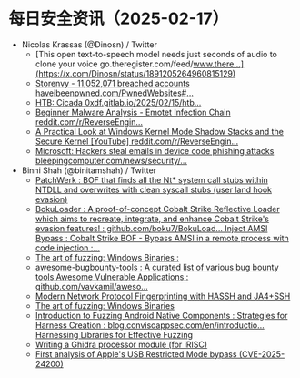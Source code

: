 # 每日安全资讯（2025-02-17）

- Nicolas Krassas (@Dinosn) / Twitter
  - [This open text-to-speech model needs just seconds of audio to clone your voice go.theregister.com/feed/www.there…](https://x.com/Dinosn/status/1891205264960815129)
  - [Storenvy - 11,052,071 breached accounts haveibeenpwned.com/PwnedWebsites#…](https://x.com/Dinosn/status/1891095067948953831)
  - [HTB: Cicada 0xdf.gitlab.io/2025/02/15/htb…](https://x.com/Dinosn/status/1890975354895909120)
  - [Beginner Malware Analysis - Emotet Infection Chain reddit.com/r/ReverseEngin…](https://x.com/Dinosn/status/1890975247483928713)
  - [A Practical Look at Windows Kernel Mode Shadow Stacks and the Secure Kernel [YouTube] reddit.com/r/ReverseEngin…](https://x.com/Dinosn/status/1890975108564398484)
  - [Microsoft: Hackers steal emails in device code phishing attacks bleepingcomputer.com/news/security/…](https://x.com/Dinosn/status/1890974763012485452)
- Binni Shah (@binitamshah) / Twitter
  - [PatchWerk : BOF that finds all the Nt* system call stubs within NTDLL and overwrites with clean syscall stubs (user land hook evasion)](https://x.com/binitamshah/status/1890941297868816756)
  - [BokuLoader : A proof-of-concept Cobalt Strike Reflective Loader which aims to recreate, integrate, and enhance Cobalt Strike's evasion features! : github.com/boku7/BokuLoad… Inject AMSI Bypass : Cobalt Strike BOF - Bypass AMSI in a remote process with code injection :…](https://x.com/binitamshah/status/1890944042520936933)
  - [The art of fuzzing: Windows Binaries :](https://x.com/binitamshah/status/1890943873515487444)
  - [awesome-bugbounty-tools : A curated list of various bug bounty tools  Awesome Vulnerable Applications : github.com/vavkamil/aweso…](https://x.com/binitamshah/status/1890943399391281263)
  - [Modern Network Protocol Fingerprinting with HASSH and JA4+SSH](https://x.com/binitamshah/status/1890940599462691069)
  - [The art of fuzzing: Windows Binaries](https://x.com/binitamshah/status/1890940318339543057)
  - [Introduction to Fuzzing Android Native Components : Strategies for Harness Creation : blog.convisoappsec.com/en/introductio… Harnessing Libraries for Effective Fuzzing](https://x.com/binitamshah/status/1890939961634886107)
  - [Writing a Ghidra processor module (for iRISC)](https://x.com/binitamshah/status/1890936717219180830)
  - [First analysis of Apple's USB Restricted Mode bypass (CVE-2025-24200)](https://x.com/binitamshah/status/1890936076828619126)
